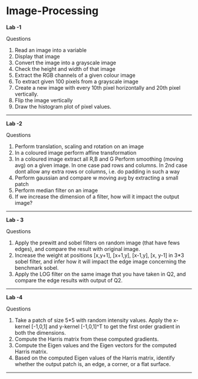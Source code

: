 # Image-Processing

 <b>Lab -1 </b>

Questions

1. Read an image into a variable 
2. Display that image
3. Convert the image into a grayscale image
4. Check the height and width of that image
5. Extract the RGB channels of a given colour image
6. To extract given 100 pixels from a grayscale image
7. Create a new image with every 10th pixel horizontally and 20th pixel vertically.
8. Flip the image vertically
9. Draw the histogram plot of pixel values.

<hr>

<b>Lab -2 </b>

Questions

1. Perform translation, scaling and rotation on an image
2. In a coloured image perform affine transformation
3. In a coloured image extract all R,B and G Perform smoothing (moving avg) on a given image. 
In one case pad rows and columns.
In 2nd case dont allow any extra rows or columns, i.e. do padding in such a way
4. Perform gaussian and compare w moving avg by extracting a small patch
5. Perform median filter on an image
6. If we increase the dimension of a filter, how will it impact the output image?

<hr>

<b> Lab - 3 </b>

Questions

1. Apply the prewitt and sobel filters on random image (that have fews edges), and compare the result with original image. <br>
2. Increase the weight at positions [x,y+1], [x+1,y], [x-1,y], [x, y-1] in 3*3 sobel filter, and infer how it will impact the edge image concerning the benchmark sobel. <br>
3. Apply the LOG filter on the same image that you have taken in Q2, and compare the edge results with output of Q2.<br>


<hr>

<b> Lab -4 </b>

Questions

1. Take a patch of size 5*5 with random intensity values. Apply the x-kernel [-1,0,1] and y-kernel [-1,0,1]^T to get the first order gradient in both the dimensions.<br>
2. Compute the Harris matrix from these computed gradients. <br>
3. Compute the Eigen values and the Eigen vectors for the computed Harris matrix.<br>
4. Based on the computed Eigen values of the Harris matrix, identify whether the output patch is, an edge, a corner, or a flat surface.<br>



<hr>



